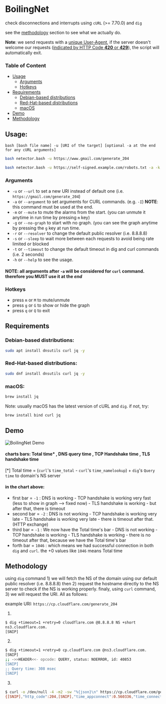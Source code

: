 # BoilingNet
check disconnections and interrupts using `cURL` (>= 7.70.0) and `dig`

see the [methodology](#methodology) section to see what we actually do.

**Note**: we send requests with a [unique User-Agent](https://github.com/boilingoden/boilingnet/blob/21a025446d425141734f361a4fefb1705779f4d2/netector.bash#L370), if the server doesn't welcome our requests ([indicated by HTTP Code **420** or **429**](https://github.com/boilingoden/boilingnet/blob/21a025446d425141734f361a4fefb1705779f4d2/netector.bash#L436)), the script will automatically exit.

### Table of Content
- [Usage](#usage)
  - [Arguments](#arguments)
  - [Hotkeys](#hotkeys)
- [Requirements](#requirements)
  - [Debian-based distributions](#debian-based-distributions)
  - [Red-Hat-based distributions](#red-hat-based-distributions)
  - [macOS](#macos)
- [Demo](#demo)
- [Methodology](#methodology)

## Usage:
`bash [bash file name] -u [URI of the target] [optional -a at the end for any cURL arguments]`
```sh
bash netector.bash -u https://www.gmail.com/generate_204
```
```sh
bash netector.bash -u https://self-signed.example.com/robots.txt -a -k
```
### Arguments

* `-u` or `--url` to set a new URI instead of default one (i.e. `https://gmail.com/generate_204`)
* `-a` or `--argument` to set arguments for CURL commands. (e.g. `-I`) **NOTE**: this command must be used at the end.
* `-m` or `--mute` to mute the alarms from the start. (you can unmute it anytime in run time by pressing `m` key)
* `-g` or `--no-graph` to start with no graph. (you can see the graph anytime by pressing the `g` key at run time.
* `-r` or `--resolver` to change the default public resolver (i.e. 8.8.8.8)
* `-s` or `--sleep` to wait more between each requests to avoid being rate limited or blocked
* `-t` or `--timeout` to change the default timeout in dig and curl commands (i.e. 2 seconds)
* `-h` or `--help` to see the usage.


#### NOTE: all arguments after `-a` will be considered for `curl` command. therefore you **MUST** use it at the _end_

### Hotkeys

* press `m` or `M` to mute/unmute
* press `g` or `G` to show or hide the graph
* press `q` or `Q` to exit


## Requirements

### Debian-based distributions:
```sh
sudo apt install dnsutils curl jq -y
```

### Red-Hat-based distributions:
```sh
sudo dnf install dnsutils curl jq -y
```

### macOS:
```sh
brew install jq
```
Note: usually macOS has the latest version of cURL and `dig`. if not, try:
```sh
brew install bind curl jq
```
## Demo
![BoilingNet Demo](https://raw.githubusercontent.com/boilingoden/boilingnet/main/demo.png)

#### charts bars: Total time* , DNS query time , TCP Handshake time , TLS handshake time
[*] Total time = (`curl`'s `time_total` - `curl`'s `time_namelookup`) + `dig`'s `Query time` to domain's NS server

#### in the chart above:
- first bar = `-1` :  DNS is working - TCP handshake is working very fast (less to show in graph --> fixed now) - TLS handshake is working - but after that, there is timeout
- second bar = `-2` : DNS is not working - TCP handshake is working very late - TLS handshake is working very late - there is timeout after that. (HTTP exchange)
- third bar = `-1` : We now have the Total time's bar - DNS is not working - TCP handshake is working - TLS handshake is working - there is no timeout after that, because we have the Total time's bar
- forth bar = `1046` : which means we had successful connection in both `dig` and `curl`. the +0 values like `1046` means Total time

## Methodology

using `dig` command 1) we will fetch the NS of the domain using our default public resolver (i.e. 8.8.8.8) then 2) request the hostname directly to the NS server to check if the NS is working properly. finaly, using `curl` command, 3) we will request the URI. All as follows:

example URI: `https://cp.cloudflare.com/generate_204`

1.
```sh
$ dig +timeout=1 +retry=0 cloudflare.com @8.8.8.8 NS +short
ns3.cloudflare.com.
[SNIP]
```

2.
```sh
$ dig +timeout=1 +retry=0 cp.cloudflare.com @ns3.cloudflare.com.
[SNIP]
;; ->>HEADER<<- opcode: QUERY, status: NOERROR, id: 40853
[SNIP]
;; Query time: 308 msec
[SNIP]
```

3.
```sh
$ curl -o /dev/null -4 -m2 -sw "%{json}\n" https://cp.cloudflare.com/generate_204
{[SNIP],"http_code":204,[SNIP],"time_appconnect":0.560336,"time_connect":0.355649,"time_namelookup":0.163739,"time_pretransfer":0.560398,"time_redirect":0.000000,"time_starttransfer":0.966813,"time_total":0.966860,[SNIP]}
```
